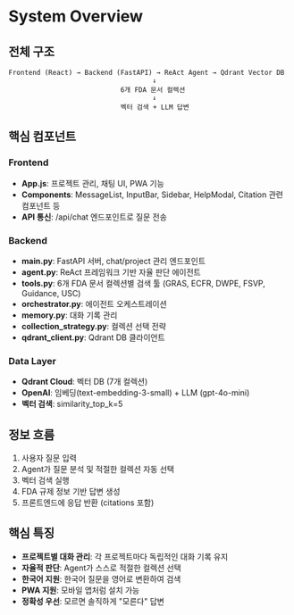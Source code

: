 # System Overview

## 전체 구조
```
Frontend (React) → Backend (FastAPI) → ReAct Agent → Qdrant Vector DB
                                    ↓
                            6개 FDA 문서 컬렉션
                                    ↓
                            벡터 검색 + LLM 답변
```

## 핵심 컴포넌트

### Frontend
- **App.js**: 프로젝트 관리, 채팅 UI, PWA 기능
- **Components**: MessageList, InputBar, Sidebar, HelpModal, Citation 관련 컴포넌트 등
- **API 통신**: /api/chat 엔드포인트로 질문 전송

### Backend  
- **main.py**: FastAPI 서버, chat/project 관리 엔드포인트
- **agent.py**: ReAct 프레임워크 기반 자율 판단 에이전트
- **tools.py**: 6개 FDA 문서 컬렉션별 검색 툴 (GRAS, ECFR, DWPE, FSVP, Guidance, USC)
- **orchestrator.py**: 에이전트 오케스트레이션
- **memory.py**: 대화 기록 관리
- **collection_strategy.py**: 컬렉션 선택 전략
- **qdrant_client.py**: Qdrant DB 클라이언트

### Data Layer
- **Qdrant Cloud**: 벡터 DB (7개 컬렉션)
- **OpenAI**: 임베딩(text-embedding-3-small) + LLM (gpt-4o-mini)
- **벡터 검색**: similarity_top_k=5

## 정보 흐름
1. 사용자 질문 입력
2. Agent가 질문 분석 및 적절한 컬렉션 자동 선택
3. 벡터 검색 실행
4. FDA 규제 정보 기반 답변 생성
5. 프론트엔드에 응답 반환 (citations 포함)

## 핵심 특징
- **프로젝트별 대화 관리**: 각 프로젝트마다 독립적인 대화 기록 유지
- **자율적 판단**: Agent가 스스로 적절한 컬렉션 선택
- **한국어 지원**: 한국어 질문을 영어로 변환하여 검색
- **PWA 지원**: 모바일 앱처럼 설치 가능
- **정확성 우선**: 모르면 솔직하게 "모른다" 답변